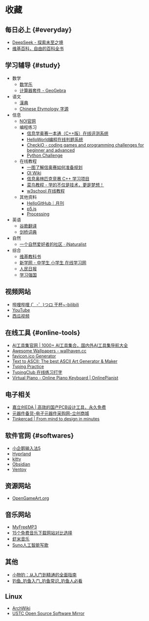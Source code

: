 # 收藏

## 每日必上 {#everyday}

- [DeepSeek - 探索未至之境](https://chat.deepseek.com/)
- [维基百科，自由的百科全书](https://zh.m.wikipedia.org/)

## 学习辅导 {#study}

- 数学
    - [数学乐](https://www.shuxuele.com/)
    - [计算器套件 - GeoGebra](https://www.geogebra.org/calculator)
- 语文
    - [漢典](https://www.zdic.net/)
    - [Chinese Etymology 字源](https://hanziyuan.net/)
- 信息
    - [NOI官网](https://oi-wiki.org/)
    - 编程练习
        - [信息学奥赛一本通（C++版）在线评测系统](http://ybt.ssoier.cn:8088/)
        - [HelloWorld编程在线判题系统](http://go.helloworldroom.com/problems/)
        - [CheckiO - coding games and programming challenges for beginner and advanced](https://checkio.org/)
        - [Python Challenge](http://www.pythonchallenge.com/)
    - 在线教程
        - [一图了解信奥赛如何准备规划️](https://www.bilibili.com/opus/924259558909542416)
        - [OI Wiki](https://www.noi.cn/)
        - [信息奥林匹克竞赛 C++ 学习项目](https://github.com/FutureWL/ZHIYE_CSPJS)
        - [菜鸟教程 - 学的不仅是技术，更是梦想！](https://www.runoob.com/)
        - [w3school 在线教程](https://www.w3school.com.cn/)
    - 其他资料
        - [HelloGitHub｜月刊](https://hellogithub.com/periodical)
        - [p5.js](https://p5js.org/zh-Hans/)
        - [Processing](https://processing.org/)
- 英语
    - [谷歌翻译](https://translate.google.com/?hl=zh-CN&tab=TT&sl=auto&tl=en&op=translate)
    - [剑桥词典](https://dictionary.cambridge.org/zhs/)
- 自然
    - [一个自然爱好者的社区 · iNaturalist](https://www.inaturalist.org/)
- 综合
    - [维基教科书](https://zh.wikibooks.org/wiki/Wikibooks:首页)
    - [新学网 - 中学生 小学生 在线学习网](http://www.newxue.com/)
    - [人民日报](http://paper.people.com.cn/rmrb/paperindex.htm)
    - [学习强国](https://www.xuexi.cn/)

## 视频网站

- [哔哩哔哩 (゜-゜)つロ 干杯~-bilibili](https://www.bilibili.com/)
- [YouTube](https://www.youtube.com/)
- [西瓜视频](https://www.ixigua.com/)

## 在线工具 {#online-tools}

- [AI工具集官网 | 1000+ AI工具集合，国内外AI工具集导航大全](https://ai-bot.cn/)
- [Awesome Wallpapers - wallhaven.cc](https://wallhaven.cc/search?categories=110&purity=100&atleast=3840x2160&ratios=16x9&sorting=random&order=desc&ai_art_filter=1)
- [favicon.ico Generator](https://www.favicon.cc/)
- [Text to ASCII: The best ASCII Art Generator & Maker](https://www.asciiart.eu/text-to-ascii-art)
- [Typing Practice](https://www.keybr.com/)
- [TypingClub 在线练习打字](https://www.edclub.com/sportal/)
- [Virtual Piano - Online Piano Keyboard | OnlinePianist](https://www.onlinepianist.com/virtual-piano)

## 电子相关

- [嘉立创EDA | 高效的国产PCB设计工具，永久免费](https://lceda.cn/)
- [元器件备货-电子元器件采购网-立创商城](https://www.szlcsc.com/)
- [Tinkercad | From mind to design in minutes](https://www.tinkercad.com/dashboard)

## 软件官网 {#softwares}

- [小企鹅输入法5](https://fcitx-im.org/wiki/Fcitx_5/zh-cn)
- [Hyprland](https://hyprland.org/)
- [kitty](https://sw.kovidgoyal.net/kitty/)
- [Obsidian](https://obsidian.md/)
- [Ventoy](https://www.ventoy.net/)

## 资源网站

- [OpenGameArt.org](https://opengameart.org/)

## 音乐网站

- [MyFreeMP3](https://tool.liumingye.cn/music/)
- [15个免费音乐下载网站对比选择](https://zh.geekersoft.com/resources-multimedia-solutions/best-free-music-sites-comparison.html)
- [虾米音乐](http://www.xiami.com/play)
- [Suno人工智能写歌](https://suno.com/)

## 其他

- [小物钓：从入门到精通的全面指南](https://book.xiaowudiao.com/)
- [钓鱼_钓鱼入门_钓鱼常识_钓鱼人必看](https://m.diaoyu123.com/diaoyu/)

## Linux

- [ArchWiki](https://wiki.archlinux.org/)
- [USTC Open Source Software Mirror](https://mirrors.ustc.edu.cn/)
